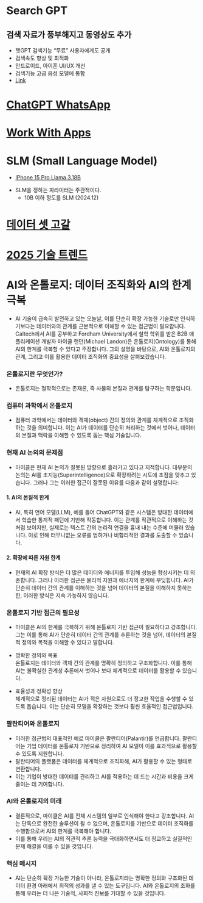 # Search GPT
## 검색 자료가 풍부해지고 동영상도 추가
- 챗GPT 검색기능 “무료” 사용자에게도 공개
- 검색속도 향상 및 최적화
- 안드로이드, 아이폰 UI/UX 개선
- 검색기능 고급 음성 모델에 통합
- [Link](https://velog.io/@euisuk-chung/Day-8-Introducing-ChatGPT-Search)

# [ChatGPT WhatsApp](https://news.aikoreacommunity.com/openai-chatgpt-accessibility-on-mobile/)

# [Work With Apps](https://velog.io/@euisuk-chung/Day-10-ChatGPT-x-Desktop-Application)

# SLM (Small Language Model)
* [IPhone 15 Pro Llama 3.18B](https://www.threads.net/@choi.openai/post/DDoE3PtB_w7)
- SLM을 정하는 파라미터는 주관적이다.
  - 10B 이하 정도를 SLM (2024.12)

# [데이터 셋 고갈](https://blog.naver.com/henna7love/223695427110)

# [2025 기술 트렌드](https://digitalbourgeois.tistory.com/m/591)

# AI와 온톨로지: 데이터 조직화와 AI의 한계 극복  
- AI 기술이 급속히 발전하고 있는 오늘날, 이를 단순히 확장 가능한 기술로만 인식하기보다는 데이터와의 관계를 근본적으로 이해할 수 있는 접근법이 필요합니다. Caltech에서 AI를 공부하고 Fordham University에서 철학 학위를 받은 B2B 애플리케이션 개발자 마이클 랜던(Michael Landon)은 온톨로지(Ontology)를 통해 AI의 한계를 극복할 수 있다고 주장합니다. 그의 설명을 바탕으로, AI와 온톨로지의 관계, 그리고 이를 활용한 데이터 조직화의 중요성을 살펴보겠습니다.  

### 온톨로지란 무엇인가?  
- 온톨로지는 철학적으로는 존재론, 즉 사물의 본질과 관계를 탐구하는 학문입니다. 

### 컴퓨터 과학에서 온톨로지
- 컴퓨터 과학에서는 데이터와 객체(object) 간의 정의와 관계를 체계적으로 조직화하는 것을 의미합니다. 이는 AI가 데이터를 단순히 처리하는 것에서 벗어나, 데이터의 본질과 맥락을 이해할 수 있도록 돕는 핵심 기술입니다.  

### 현재 AI 논의의 문제점  
- 마이클은 현재 AI 논의가 잘못된 방향으로 흘러가고 있다고 지적합니다. 대부분의 논의는 AI를 초지능(Superintelligence)으로 확장하려는 시도에 초점을 맞추고 있습니다. 그러나 그는 이러한 접근이 잘못된 이유를 다음과 같이 설명합니다:  

#### 1. AI의 본질적 한계  
- AI, 특히 언어 모델(LLM), 예를 들어 ChatGPT와 같은 시스템은 방대한 데이터에서 학습한 통계적 패턴에 기반해 작동합니다. 이는 관계를 직관적으로 이해하는 것처럼 보이지만, 실제로는 텍스트 간의 논리적 연결을 흉내 내는 수준에 머물러 있습니다. 이로 인해 터무니없는 오류를 범하거나 비합리적인 결과를 도출할 수 있습니다.  

#### 2. 확장에 따른 자원 한계  
- 현재의 AI 확장 방식은 더 많은 데이터와 에너지를 투입해 성능을 향상시키는 데 의존합니다. 그러나 이러한 접근은 물리적 자원과 에너지의 한계에 부딪힙니다. AI가 단순히 데이터 간의 관계를 이해하는 것을 넘어 데이터의 본질을 이해하지 못하는 한, 이러한 방식은 지속 가능하지 않습니다.  

### 온톨로지 기반 접근의 필요성  
- 마이클은 AI의 한계를 극복하기 위해 온톨로지 기반 접근이 필요하다고 강조합니다. 그는 이를 통해 AI가 단순히 데이터 간의 관계를 추론하는 것을 넘어, 데이터의 본질적 정의와 목적을 이해할 수 있다고 말합니다.  

- 명확한 정의와 목표  
  온톨로지는 데이터와 객체 간의 관계를 명확히 정의하고 구조화합니다. 이를 통해 AI는 불확실한 관계성 추론에서 벗어나 보다 체계적으로 데이터를 활용할 수 있습니다.  
- 효율성과 정확성 향상  
  체계적으로 정리된 데이터는 AI가 적은 자원으로도 더 정교한 작업을 수행할 수 있도록 돕습니다. 이는 단순히 모델을 확장하는 것보다 훨씬 효율적인 접근법입니다.  

### 팔란티어와 온톨로지  
- 이러한 접근법의 대표적인 예로 마이클은 팔란티어(Palantir)를 언급합니다. 팔란티어는 기업 데이터를 온톨로지 기반으로 정리하여 AI 모델이 이를 효과적으로 활용할 수 있도록 지원합니다.  
- 팔란티어의 플랫폼은 데이터를 체계적으로 조직화해, AI가 활용할 수 있는 형태로 변환합니다.  
- 이는 기업이 방대한 데이터를 관리하고 AI를 적용하는 데 드는 시간과 비용을 크게 줄이는 데 기여합니다.  

### AI와 온톨로지의 미래  
- 결론적으로, 마이클은 AI를 전체 시스템의 일부로 인식해야 한다고 강조합니다. AI는 단독으로 완전한 솔루션이 될 수 없으며, 온톨로지를 기반으로 데이터 조직화를 수행함으로써 AI의 한계를 극복해야 합니다.  
- 이를 통해 우리는 AI의 직관적 추론 능력을 극대화하면서도 더 정교하고 실질적인 문제 해결을 이룰 수 있을 것입니다.  

### 핵심 메시지  
- AI는 단순히 확장 가능한 기술이 아니라, 온톨로지라는 명확한 정의와 구조화된 데이터 환경 아래에서 최적의 성과를 낼 수 있는 도구입니다. AI와 온톨로지의 조화를 통해 우리는 더 나은 기술적, 사회적 진보를 기대할 수 있을 것입니다.  